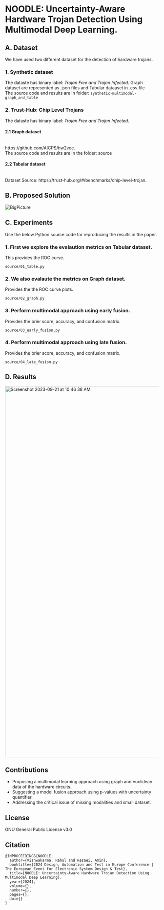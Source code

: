 # NOODLE: Uncertainty-Aware Hardware Trojan Detection Using Multimodal Deep Learning. 

## A. Dataset 
We have used two different dataset for the detection of hardware trojans. 

### 1. Synthetic dataset
The dataste has binary label: _Trojan Free and Trojan Infected_. 
Graph dataset are represented as .json files and Tabular dataaset in .csv file <br>
The source code and results are in folder: ```synthetic-multimodal-graph_and_table```

### 2. Trust-Hub:  Chip Level Trojans 
The dataste has binary label: _Trojan Free and Trojan Infected_. <br>

#### 2.1 Graph dataset 
<br>
https://github.com/AICPS/hw2vec. <br>
The source code and results are in the folder: source

#### 2.2 Tabular dataset
<br>
Dataset Source: https://trust-hub.org/#/benchmarks/chip-level-trojan.

## B. Proposed Solution 

![BigPicture](https://github.com/rahvis/DATE2024/assets/64368687/6822ba20-e9e0-4b66-b7e0-b0fdf30fe81e)

## C. Experiments
Use the below Python source code for reproducing the results in the paper. 

### 1. First we explore the evalaution metrics on Tabular dataset. 
This provides the ROC curve.
```
source/01_table.py
```

### 2. We also evalaute the metrics on Graph dataset. 
Provides the the ROC curve plots.
```
source/02_graph.py
```
### 3. Perform multimodal approach using early fusion.
Provides the brier score, accuracy, and confusion matrix. 
```
source/03_early_fusion.py
```
### 4. Perform multimodal approach using late fusion.
Provides the brier score, accuracy, and confusion matrix. 
```
source/04_late_fusion.py
```

## D. Results
<img width="1217" alt="Screenshot 2023-09-21 at 10 46 38 AM" src="https://github.com/rahvis/DATE2024/assets/64368687/9eff7212-be20-42e9-a723-c338ae07749c">

## Contributions
- Proposing a multimodal learning approach using graph and euclidean data of the hardware circuits.
- Suggesting a model fusion approach using p-values with uncertainty quantifier.
- Addressing the critical issue of missing modalities and small dataset. 

## License
GNU General Public License v3.0

## Citation
```
@INPROCEEDINGS{NOODLE,
  author={Vishwakarma, Rahul and Rezaei, Amin},
  booktitle={2024 Design, Automation and Test in Europe Conference |
The European Event for Electronic System Design & Test}, 
  title={NOODLE: Uncertainty-Aware Hardware Trojan Detection Using Multimodal Deep Learning}, 
  year={2024},
  volume={},
  number={},
  pages={},
  doi={}
}

